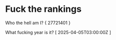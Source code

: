 # Fuck the rankings

Who the hell am I?
{ 27721401 }

What fucking year is it?
[ 2025-04-05T03:00:00Z ]
